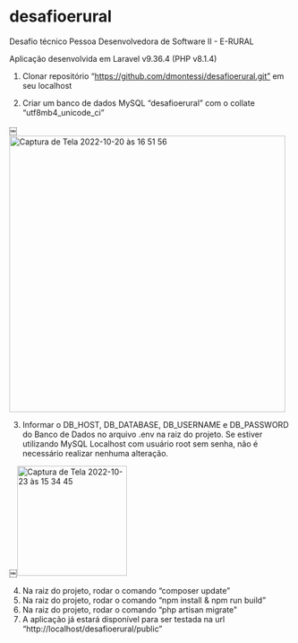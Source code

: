 # desafioerural
Desafio técnico Pessoa Desenvolvedora de Software II - E-RURAL

Aplicação desenvolvida em Laravel v9.36.4 (PHP v8.1.4)

1. Clonar repositório “https://github.com/dmontessi/desafioerural.git” em seu localhost

2. Criar um banco de dados MySQL “desafioerural” com o collate “utf8mb4_unicode_ci”

￼<img width="493" alt="Captura de Tela 2022-10-20 às 16 51 56" src="https://user-images.githubusercontent.com/22962293/197414702-7b3c1cb6-a1fa-4134-b4a4-4e6cc72677f6.png">

3. Informar o DB_HOST, DB_DATABASE, DB_USERNAME e DB_PASSWORD do Banco de Dados no arquivo .env na raiz do projeto. Se estiver utilizando MySQL Localhost com usuário root sem senha, não é necessário realizar nenhuma alteração.

￼<img width="196" alt="Captura de Tela 2022-10-23 às 15 34 45" src="https://user-images.githubusercontent.com/22962293/197414700-610b481a-f648-4cc7-8729-6554c128b2ce.png">

4. Na raiz do projeto, rodar o comando “composer update”
5. Na raiz do projeto, rodar o comando “npm install & npm run build”
6. Na raiz do projeto, rodar o comando “php artisan migrate"
6. A aplicação já estará disponível para ser testada na url “http://localhost/desafioerural/public”

 